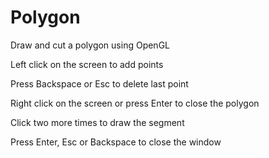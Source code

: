 # Polygon
Draw and cut a polygon using OpenGL

Left click on the screen to add points

Press Backspace or Esc to delete last point

Right click on the screen or press Enter to close the polygon

Click two more times to draw the segment

Press Enter, Esc or Backspace to close the window
